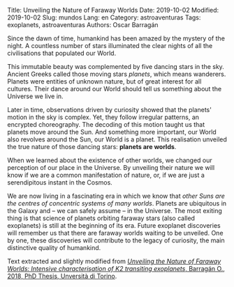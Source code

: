 Title: Unveiling the Nature of Faraway Worlds
Date: 2019-10-02
Modified: 2019-10-02
Slug: mundos
Lang: en
Category: astroaventuras
Tags: exoplanets, astroaventuras
Authors: Oscar Barragán


Since the dawn of time, humankind has been amazed by the mystery of the night. 
A countless number of stars illuminated the clear nights of all the civilisations that populated our World. 

This immutable beauty was complemented by five dancing stars in the sky. 
Ancient Greeks called those moving stars _planets_, which means wanderers. 
Planets were entities of unknown nature, but of great interest for all cultures. 
Their dance around our World should tell us something about the Universe we live in.

Later in time, observations driven by curiosity showed that the planets' motion in the sky is complex. 
Yet, they follow irregular patterns, an encrypted choreography. 
The decoding of this motion taught us that planets move around the Sun. 
And something more important, our World also revolves around the Sun, our World is a planet. 
This realisation unveiled the true nature of those dancing stars: **planets are worlds**.

When we learned about the existence of other worlds, we changed our perception of our place in the Universe. 
By unveiling their nature we will know if we are a common manifestation of nature, or, 
if we are just a serendipitous instant in the Cosmos.

We are now living in a fascinating era in which we know that _other Suns are the centres of concentric systems of many worlds_. 
Planets are ubiquitous in the Galaxy and – we can safely assume – in the Universe. 
The most exiting thing is that science of planets orbiting faraway stars (also called exoplanets) is still at the beginning of its era. 
Future exoplanet discoveries will remember us that there are faraway worlds waiting to be unveiled. 
One by one, these discoveries will contribute to the legacy of curiosity, the main distinctive quality of humankind.

Text extracted and slightly modified from [_Unveiling the Nature of Faraway Worlds: Intensive characterisation of K2 transiting exoplanets_, Barragán O., 2018, PhD Thesis, Unversità di Torino](https://zenodo.org/record/2592750).

